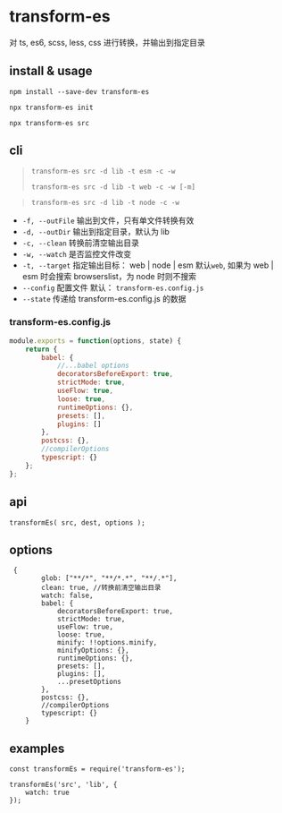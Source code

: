# transform-es

对 ts, es6, scss, less, css 进行转换，并输出到指定目录

## install & usage

`npm install --save-dev transform-es`

`npx transform-es init`

`npx transform-es src`

## cli

> `transform-es src -d lib -t esm -c -w`
>
> `transform-es src -d lib -t web -c -w [-m]`

> `transform-es src -d lib -t node -c -w`

-   `-f, --outFile` 输出到文件，只有单文件转换有效
-   `-d, --outDir` 输出到指定目录，默认为 lib
-   `-c, --clean` 转换前清空输出目录
-   `-w, --watch` 是否监控文件改变
-   `-t, --target` 指定输出目标： web | node | esm 默认`web`, 如果为 web | esm 时会搜索 browserslist，为 node 时则不搜索
-   `--config` 配置文件 默认： `transform-es.config.js`
-   `--state` 传递给 transform-es.config.js 的数据

### transform-es.config.js

```js
module.exports = function(options, state) {
    return {
        babel: {
            //...babel options
            decoratorsBeforeExport: true,
            strictMode: true,
            useFlow: true,
            loose: true,
            runtimeOptions: {},
            presets: [],
            plugins: []
        },
        postcss: {},
        //compilerOptions
        typescript: {}
    };
};
```

## api

```
transformEs( src, dest, options );
```

## options

```
 {
        glob: ["**/*", "**/*.*", "**/.*"],
        clean: true, //转换前清空输出目录
        watch: false,
        babel: {
            decoratorsBeforeExport: true,
            strictMode: true,
            useFlow: true,
            loose: true,
            minify: !!options.minify,
            minifyOptions: {},
            runtimeOptions: {},
            presets: [],
            plugins: [],
            ...presetOptions
        },
        postcss: {},
        //compilerOptions
        typescript: {}
    }
```

## examples

```
const transformEs = require('transform-es');

transformEs('src', 'lib', {
    watch: true
});

```
